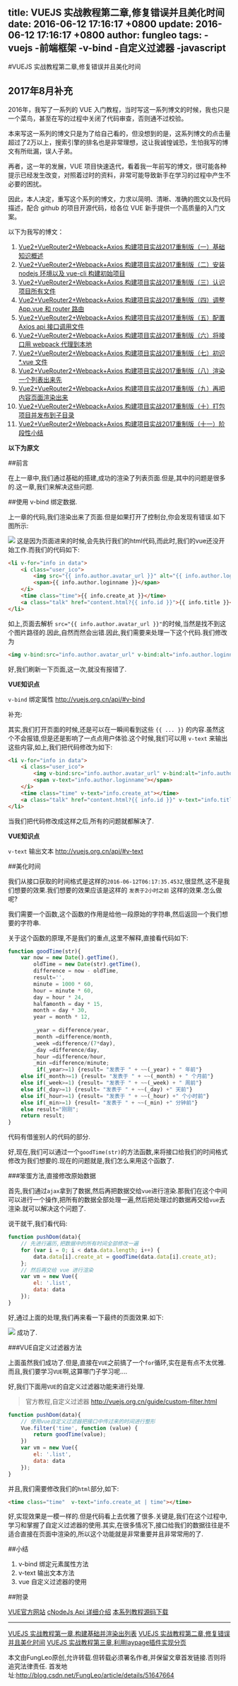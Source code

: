 title: VUEJS 实战教程第二章,修复错误并且美化时间
date: 2016-06-12 17:16:17 +0800
update: 2016-06-12 17:16:17 +0800
author: fungleo
tags:
    -vuejs
    -前端框架
    -v-bind
    -自定义过滤器
    -javascript
---

#VUEJS 实战教程第二章,修复错误并且美化时间
## 2017年8月补充

2016年，我写了一系列的 VUE 入门教程，当时写这一系列博文的时候，我也只是一个菜鸟，甚至在写的过程中关闭了代码审查，否则通不过校验。

本来写这一系列的博文只是为了给自己看的，但没想到的是，这系列博文的点击量超过了2万以上，搜索引擎的排名也是非常理想，这让我诚惶诚恐，生怕我写的博文有所纰漏，误人子弟。

再者，这一年的发展，VUE 项目快速迭代，看着我一年前写的博文，很可能各种提示已经发生改变，对照着过时的资料，非常可能导致新手在学习的过程中产生不必要的困扰。

因此，本人决定，重写这个系列的博文，力求以简明、清晰、准确的图文以及代码描述，配合 github 的项目开源代码，给各位 VUE 新手提供一个高质量的入门文案。

以下为我写的博文：

1. [Vue2+VueRouter2+Webpack+Axios 构建项目实战2017重制版（一）基础知识概述](http://blog.csdn.net/fungleo/article/details/77575077)
2. [Vue2+VueRouter2+Webpack+Axios 构建项目实战2017重制版（二）安装 nodejs 环境以及 vue-cli 构建初始项目](http://blog.csdn.net/fungleo/article/details/77584701)
3. [Vue2+VueRouter2+Webpack+Axios 构建项目实战2017重制版（三）认识项目所有文件](http://blog.csdn.net/fungleo/article/details/77585205)
4. [Vue2+VueRouter2+Webpack+Axios 构建项目实战2017重制版（四）调整 App.vue 和 router 路由](http://blog.csdn.net/fungleo/article/details/77600798)
5. [Vue2+VueRouter2+Webpack+Axios 构建项目实战2017重制版（五）配置 Axios api 接口调用文件](http://blog.csdn.net/fungleo/article/details/77601270)
6. [Vue2+VueRouter2+Webpack+Axios 构建项目实战2017重制版（六）将接口用 webpack 代理到本地](http://blog.csdn.net/fungleo/article/details/77601761)
7. [Vue2+VueRouter2+Webpack+Axios 构建项目实战2017重制版（七）初识 *.vue 文件](http://blog.csdn.net/fungleo/article/details/77602914)
8. [Vue2+VueRouter2+Webpack+Axios 构建项目实战2017重制版（八）渲染一个列表出来先](http://blog.csdn.net/fungleo/article/details/77603537)
9. [Vue2+VueRouter2+Webpack+Axios 构建项目实战2017重制版（九）再把内容页面渲染出来](http://blog.csdn.net/fungleo/article/details/77604490)
10. [Vue2+VueRouter2+Webpack+Axios 构建项目实战2017重制版（十）打包项目并发布到子目录](http://blog.csdn.net/fungleo/article/details/77606216)
11. [Vue2+VueRouter2+Webpack+Axios 构建项目实战2017重制版（十一）阶段性小结](http://blog.csdn.net/fungleo/article/details/77606321)

**以下为原文**


##前言

在上一章中,我们通过基础的搭建,成功的渲染了列表页面.但是,其中的问题是很多的.这一章,我们来解决这些问题.

##使用 v-bind 绑定数据.

上一章的代码,我们渲染出来了页面.但是如果打开了控制台,你会发现有错误.如下图所示:

![](https://raw.githubusercontent.com/fengcms/articles/master/image/67/fee10f7f5d74d8d3e616edb1c35a58.jpg)
这是因为页面进来的时候,会先执行我们的html代码,而此时,我们的vue还没开始工作.而我们的代码如下:

```html
<li v-for="info in data">
    <i class="user_ico">
        <img src="{{ info.author.avatar_url }}" alt="{{ info.author.loginname }}">
        <span>{{ info.author.loginname }}</span>
    </i>
    <time class="time">{{ info.create_at }}</time>
    <a class="talk" href="content.html?{{ info.id }}">{{ info.title }}</a>
</li>
```
如上,页面去解析 `src="{{ info.author.avatar_url }}"`的时候,当然是找不到这个图片路径的.因此,自然而然会出错.因此,我们需要来处理一下这个代码.我们修改为

```html
<img v-bind:src="info.author.avatar_url" v-bind:alt="info.author.loginname">
```

好,我们刷新一下页面,这一次,就没有报错了.

**VUE知识点**

`v-bind` 绑定属性 http://vuejs.org.cn/api/#v-bind

补充:

其实,我们打开页面的时候,还是可以在一瞬间看到这些 `{{ ... }}` 的内容.虽然这个不会报错,但是还是影响了一点点用户体验.这个时候,我们可以用 `v-text` 来输出这些内容,如上,我们把代码修改为如下:

```html
<li v-for="info in data">
    <i class="user_ico">
        <img v-bind:src="info.author.avatar_url" v-bind:alt="info.author.loginname">
        <span v-text="info.author.loginname"></span>
    </i>
    <time class="time" v-text="info.create_at"></time>
    <a class="talk" href="content.html?{{ info.id }}" v-text="info.title"></a>
</li>
```

当我们把代码修改成这样之后,所有的问题就都解决了.

**VUE知识点**

`v-text` 输出文本 http://vuejs.org.cn/api/#v-text

##美化时间

我们从接口获取的时间格式是这样的`2016-06-12T06:17:35.453Z`,很显然,这不是我们想要的效果.我们想要的效果应该是这样的 `发表于2小时之前` 这样的效果.怎么做呢?

我们需要一个函数,这个函数的作用是给他一段原始的字符串,然后返回一个我们想要的字符串.

关于这个函数的原理,不是我们的重点,这里不解释,直接看代码如下:

```javascript
function goodTime(str){
	var now = new Date().getTime(),
		oldTime = new Date(str).getTime(),
		difference = now - oldTime,
		result='',
		minute = 1000 * 60,
		hour = minute * 60,
		day = hour * 24,
		halfamonth = day * 15,
		month = day * 30,
		year = month * 12,
		
		_year = difference/year,
		_month =difference/month,
		_week =difference/(7*day),
		_day =difference/day,
		_hour =difference/hour,
		_min =difference/minute;
		 if(_year>=1) {result= "发表于 " + ~~(_year) + " 年前"}
	else if(_month>=1) {result= "发表于 " + ~~(_month) + " 个月前"}
	else if(_week>=1) {result= "发表于 " + ~~(_week) + " 周前"}
	else if(_day>=1) {result= "发表于 " + ~~(_day) +" 天前"}
	else if(_hour>=1) {result= "发表于 " + ~~(_hour) +" 个小时前"}
	else if(_min>=1) {result= "发表于 " + ~~(_min) +" 分钟前"}
	else result="刚刚";
	return result;
}
```

代码有借鉴别人的代码的部分.

好,现在,我们可以通过一个`goodTime(str)`的方法函数,来将接口给我们的时间格式修改为我们想要的.现在的问题就是,我们怎么来用这个函数了.

###笨蛋方法,直接修改原始数据

首先,我们通过`ajax`拿到了数据,然后再把数据交给`vue`进行渲染.那我们在这个中间可以进行一个操作,把所有的数据全部处理一遍,然后把处理过的数据再交给`vue`去渲染.就可以解决这个问题了.

说干就干,我们看代码:

```javascript
function pushDom(data){
	// 先进行遍历,把数据中的所有时间全部修改一遍
    for (var i = 0; i < data.data.length; i++) {
        data.data[i].create_at = goodTime(data.data[i].create_at);
    };
    // 然后再交给 vue 进行渲染
	var vm = new Vue({
        el: '.list',
        data: data
    });
}
```

好,通过上面的处理,我们再来看一下最终的页面效果.如下:

![](https://raw.githubusercontent.com/fengcms/articles/master/image/67/d0d5f501fb7bb95e0def2a157a89a3.jpg)
成功了.

###VUE自定义过滤器方法

上面虽然我们成功了.但是,直接在`VUE`之前搞了一个`for`循环,实在是有点不太优雅.而且,我们要学习`VUE`啊,这算哪门子学习呢....

好,我们下面用`VUE`的自定义过滤器功能来进行处理.

> 官方教程,自定义过滤器 http://vuejs.org.cn/guide/custom-filter.html

```javascript
function pushDom(data){
	// 使用vue自定义过滤器把接口中传过来的时间进行整形
	Vue.filter('time', function (value) {
		return goodTime(value);
	})
	var vm = new Vue({
		el: '.list',
		data: data
	});
}
```
并且,我们需要修改我们的`html`部分,如下:

```html
<time class="time"  v-text="info.create_at | time"></time>
```

好,实现效果是一模一样的.但是代码看上去优雅了很多.关键是,我们在这个过程中,学习和掌握了自定义过滤器的使用.其实,在很多情况下,接口给我们的数据往往是不适合直接在页面中渲染的,所以这个功能就是非常重要并且非常常用的了.

##小结

1. v-bind 绑定元素属性方法
2. v-text 输出文本方法
3. vue 自定义过滤器的使用

##附录

[VUE官方网站](http://vuejs.org.cn/)
[cNodeJs Api 详细介绍](http://cnodejs.org/api)
[本系列教程源码下载](https://github.com/fengcms/vue-cNodeJsOrgTest)

****
[VUEJS 实战教程第一章,构建基础并渲染出列表](http://blog.csdn.net/FungLeo/article/details/51649074)
[VUEJS 实战教程第二章,修复错误并且美化时间](http://blog.csdn.net/FungLeo/article/details/51647664)
[VUEJS 实战教程第三章,利用laypage插件实现分页](http://blog.csdn.net/FungLeo/article/details/51649359)

本文由FungLeo原创,允许转载.但转载必须署名作者,并保留文章首发链接.否则将追究法律责任.
首发地址:http://blog.csdn.net/FungLeo/article/details/51647664
